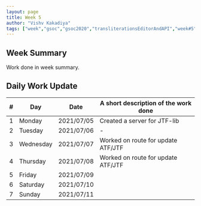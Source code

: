```yaml
---
layout: page
title: Week 5
author: "Vishv Kakadiya"
tags: ["week","gsoc","gsoc2020","transliterationsEditorAndAPI","week#5","eval#1"]
---
```


## Week Summary

 
Work done in week summary.

## Daily Work Update

|\#|Day|Date|A short description of the work done|  
|---	|---	|---	|---	|  
|1   	| Monday 	|   2021/07/05	| Created a server for JTF-lib|  
|2   	| Tuesday  	|   2021/07/06	| -	|  
|3   	| Wednesday  	|  2021/07/07 	| Worked on route for update ATF/JTF |  
|4   	| Thursday  	|   2021/07/08	| Worked on route for update ATF/JTF  |  
|5   	| Friday  	|   2021/07/09	|  |  
|6   	| Saturday  	|   2021/07/10	| 	|  
|7   	| Sunday  	|   2021/07/11	|  |  
